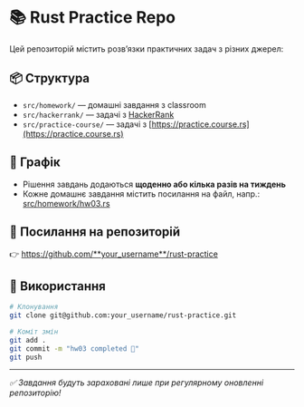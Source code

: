 # 📚 Rust Practice Repo

Цей репозиторій містить розв’язки практичних задач з різних джерел:

## 📦 Структура

- `src/homework/` — домашні завдання з classroom
- `src/hackerrank/` — задачі з [HackerRank](https://www.hackerrank.com)
- `src/practice-course/` — задачі з [https://practice.course.rs](https://practice.course.rs)

## 📅 Графік

- Рішення завдань додаються **щоденно або кілька разів на тиждень**
- Кожне домашнє завдання містить посилання на файл, напр.:
  [src/homework/hw03.rs](src/homework/hw03.rs)

## 🔗 Посилання на репозиторій

👉 https://github.com/**your_username**/rust-practice

## 🔧 Використання

```bash
# Клонування
git clone git@github.com:your_username/rust-practice.git

# Коміт змін
git add .
git commit -m "hw03 completed 🚀"
git push
```

---

_✅ Завдання будуть зараховані лише при регулярному оновленні репозиторію!_
